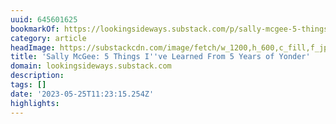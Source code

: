 ```yaml
---
uuid: 645601625
bookmarkOf: https://lookingsideways.substack.com/p/sally-mcgee-5-things-ive-learned
category: article
headImage: https://substackcdn.com/image/fetch/w_1200,h_600,c_fill,f_jpg,q_auto:good,fl_progressive:steep,g_auto/https%3A%2F%2Fsubstack-post-media.s3.amazonaws.com%2Fpublic%2Fimages%2F23cfa0a4-ee80-41b0-9d2c-6d9e43400f27_2678x1776.jpeg
title: 'Sally McGee: 5 Things I''ve Learned From 5 Years of Yonder'
domain: lookingsideways.substack.com
description:
tags: []
date: '2023-05-25T11:23:15.254Z'
highlights:
---
```




